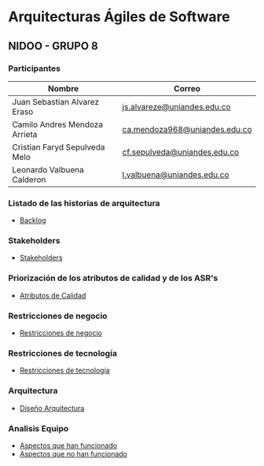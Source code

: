 # Arquitecturas Ágiles de Software

## NIDOO - GRUPO 8

### Participantes

Nombre                        | Correo
----------------------------- | -------------------------------
Juan Sebastian Alvarez Eraso  | js.alvareze@uniandes.edu.co
Camilo Andres Mendoza Arrieta | ca.mendoza968@uniandes.edu.co
Cristian Faryd Sepulveda Melo | cf.sepulveda@uniandes.edu.co
Leonardo Valbuena Calderon    | l.valbuena@uniandes.edu.co

### Listado de las historias de arquitectura

* [Backlog](backlog.md)

### Stakeholders

* [Stakeholders](stakeholders.md)

### Priorización de los atributos de calidad y de los ASR's

* [Atributos de Calidad](atributos-calidad.md)

### Restricciones de negocio

* [Restricciones de negocio](restricciones-negocio.md)

### Restricciones de tecnología

* [Restricciones de tecnología](restricciones-tecnologia.md)

### Arquitectura

* [Diseño Arquitectura](arquitectura.md)

### Analisis Equipo

* [Aspectos que han funcionado](equipo-funciona.md)
* [Aspectos que no han funcionado](equipo-no-funciona.md)
